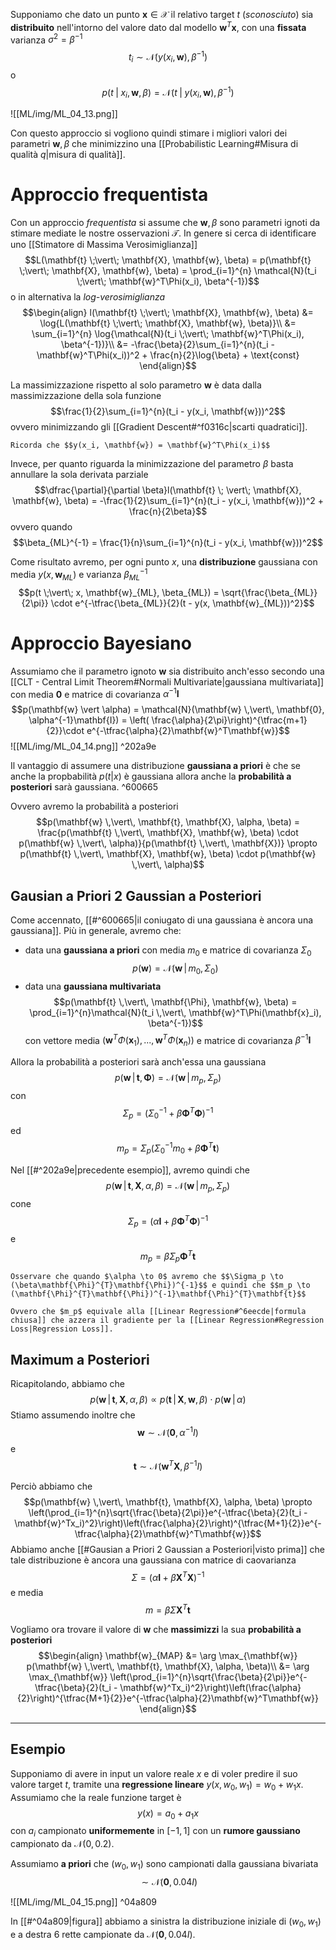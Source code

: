 Supponiamo che dato un punto $\mathbf{x} \in \mathcal{X}$ il relativo target $t$ (*sconosciuto*) sia **distribuito** nell'intorno del valore dato dal modello $\mathbf{w}^T\mathbf{x}$, con una **fissata** varianza $\sigma^2=\beta^{-1}$ $$t_i \sim \mathcal{N}(y(x_i, \mathbf{w}), \beta^{-1})$$ o $$p(t \;\vert\; x_i, \mathbf{w}, \beta) = \mathcal{N}(t \;\vert\; y(x_i, \mathbf{w}), \beta^{-1})$$

![[ML/img/ML_04_13.png]]


Con questo approccio si vogliono quindi stimare i migliori valori dei parametri $\mathbf{w}, \beta$ che minimizzino una [[Probabilistic Learning#Misura di qualità $q$|misura di qualità]].

# Approccio frequentista
Con un approccio *frequentista* si assume che $\mathbf{w}, \beta$ sono parametri ignoti da stimare mediate le nostre osservazioni $\mathcal{T}$.
In genere si cerca di identificare uno [[Stimatore di Massima Verosimiglianza]] $$L(\mathbf{t} \;\vert\; \mathbf{X}, \mathbf{w}, \beta) = p(\mathbf{t} \;\vert\; \mathbf{X}, \mathbf{w}, \beta) = \prod_{i=1}^{n} \mathcal{N}(t_i \;\vert\; \mathbf{w}^T\Phi(x_i), \beta^{-1})$$ o in alternativa la *log-verosimiglianza* $$\begin{align}
l(\mathbf{t} \;\vert\; \mathbf{X}, \mathbf{w}, \beta)
&= \log{L(\mathbf{t} \;\vert\; \mathbf{X}, \mathbf{w}, \beta)}\\
&= \sum_{i=1}^{n} \log{\mathcal{N}(t_i \;\vert\; \mathbf{w}^T\Phi(x_i), \beta^{-1})}\\
&= -\frac{\beta}{2}\sum_{i=1}^{n}(t_i - \mathbf{w}^T\Phi(x_i))^2 + \frac{n}{2}\log{\beta} + \text{const}
\end{align}$$

La massimizzazione rispetto al solo parametro $\mathbf{w}$ è data dalla massimizzazione della sola funzione $$\frac{1}{2}\sum_{i=1}^{n}(t_i - y(x_i, \mathbf{w}))^2$$ ovvero minimizzando gli [[Gradient Descent#^f0316c|scarti quadratici]].

```ad-note
Ricorda che $$y(x_i, \mathbf{w}) = \mathbf{w}^T\Phi(x_i)$$
```


Invece, per quanto riguarda la minimizzazione del parametro $\beta$ basta annullare la sola derivata parziale $$\dfrac{\partial}{\partial \beta}l(\mathbf{t} \; \vert\; \mathbf{X}, \mathbf{w}, \beta) = -\frac{1}{2}\sum_{i=1}^{n}(t_i - y(x_i, \mathbf{w}))^2 + \frac{n}{2\beta}$$ ovvero quando $$\beta_{ML}^{-1} = \frac{1}{n}\sum_{i=1}^{n}(t_i - y(x_i, \mathbf{w}))^2$$

Come risultato avremo, per ogni punto $x$, una **distribuzione** gaussiana con media $y(x, \mathbf{w}_{ML})$ e varianza $\beta_{ML}^{-1}$ $$p(t \;\vert\; x, \mathbf{w}_{ML}, \beta_{ML}) = \sqrt{\frac{\beta_{ML}}{2\pi}} \cdot e^{-\tfrac{\beta_{ML}}{2}(t - y(x, \mathbf{w}_{ML}))^2}$$

# Approccio Bayesiano
Assumiamo che il parametro ignoto $\mathbf{w}$ sia distribuito anch'esso secondo una [[CLT - Central Limit Theorem#Normali Multivariate|gaussiana multivariata]] con media $\mathbf{0}$ e matrice di covarianza $\alpha^{-1}\mathbf{I}$ $$p(\mathbf{w} \vert \alpha) = \mathcal{N}(\mathbf{w} \,\vert\, \mathbf{0}, \alpha^{-1}\mathbf{I}) = \left( \frac{\alpha}{2\pi}\right)^{\tfrac{m+1}{2}}\cdot e^{-\tfrac{\alpha}{2}\mathbf{w}^T\mathbf{w}}$$
![[ML/img/ML_04_14.png]] ^202a9e

Il vantaggio di assumere una distribuzione **gaussiana a priori** è che se anche la propbabilità $p(t \vert x)$ è gaussiana allora anche la **probabilità a posteriori** sarà gaussiana. ^600665

Ovvero avremo la probabilità a posteriori $$p(\mathbf{w} \,\vert\, \mathbf{t}, \mathbf{X}, \alpha, \beta) = \frac{p(\mathbf{t} \,\vert\, \mathbf{X}, \mathbf{w}, \beta) \cdot p(\mathbf{w} \,\vert\, \alpha)}{p(\mathbf{t} \,\vert\, \mathbf{X})} \propto p(\mathbf{t} \,\vert\, \mathbf{X}, \mathbf{w}, \beta) \cdot p(\mathbf{w} \,\vert\, \alpha)$$

## Gausian a Priori 2 Gaussian a Posteriori
Come accennato, [[#^600665|il coniugato di una gaussiana è ancora una gaussiana]].
Più in generale, avremo che:
- data una **gaussiana a priori** con media $m_0$ e matrice di covarianza $\Sigma_0$ $$p(\mathbf{w}) = \mathcal{N}(\mathbf{w} \,\vert\, m_0, \Sigma_0)$$
- data una **gaussiana multivariata** $$p(\mathbf{t} \,\vert\, \mathbf{\Phi}, \mathbf{w}, \beta) = \prod_{i=1}^{n}\mathcal{N}(t_i \,\vert\, \mathbf{w}^T\Phi(\mathbf{x}_i), \beta^{-1})$$ con vettore media $(\mathbf{w}^T\Phi(\mathbf{x}_1), ..., \mathbf{w}^T\Phi(\mathbf{x}_n))$ e matrice di covarianza $\beta^{-1}\mathbf{I}$

Allora la probabilità a posteriori sarà anch'essa una gaussiana $$p(\mathbf{w} \,\vert\, \mathbf{t}, \mathbf{\Phi}) = \mathcal{N}(\mathbf{w} \,\vert\, m_p, \Sigma_p)$$  con $$\Sigma_p = (\Sigma_0^{-1} + \beta\mathbf{\Phi}^{T}\mathbf{\Phi})^{-1}$$ ed $$m_p = \Sigma_p(\Sigma_0^{-1}m_0 + \beta\mathbf{\Phi}^{T}\mathbf{t})$$

Nel [[#^202a9e|precedente esempio]], avremo quindi che $$p(\mathbf{w} \,\vert\, \mathbf{t}, \mathbf{X}, \alpha, \beta) = \mathcal{N}(\mathbf{w} \,\vert\, m_p, \Sigma_p)$$ cone $$\Sigma_p = (\alpha\mathbf{I} + \beta\mathbf{\Phi}^{T}\mathbf{\Phi})^{-1}$$ e $$m_p = \beta\Sigma_p\mathbf{\Phi}^{T}\mathbf{t}$$

```ad-note
Osservare che quando $\alpha \to 0$ avremo che $$\Sigma_p \to (\beta\mathbf{\Phi}^{T}\mathbf{\Phi})^{-1}$$ e quindi che $$m_p \to (\mathbf{\Phi}^{T}\mathbf{\Phi})^{-1}\mathbf{\Phi}^{T}\mathbf{t}$$

Ovvero che $m_p$ equivale alla [[Linear Regression#^6eecde|formula chiusa]] che azzera il gradiente per la [[Linear Regression#Regression Loss|Regression Loss]].
```

## Maximum a Posteriori
Ricapitolando, abbiamo che $$p(\mathbf{w} \,\vert\, \mathbf{t}, \mathbf{X}, \alpha, \beta) \propto p(\mathbf{t} \,\vert\, \mathbf{X}, \mathbf{w}, \beta) \cdot p(\mathbf{w} \,\vert\, \alpha)$$
Stiamo assumendo inoltre che 
$$\mathbf{w} \sim \mathcal{N}(\mathbf{0}, \alpha^{-1}I)$$ e $$\mathbf{t} \sim \mathcal{N}(\mathbf{w}^T\mathbf{X}, \beta^{-1}I)$$

Perciò abbiamo che $$p(\mathbf{w} \,\vert\, \mathbf{t}, \mathbf{X}, \alpha, \beta) \propto \left(\prod_{i=1}^{n}\sqrt{\frac{\beta}{2\pi}}e^{-\tfrac{\beta}{2}(t_i - \mathbf{w}^Tx_i)^2}\right)\left(\frac{\alpha}{2}\right)^{\tfrac{M+1}{2}}e^{-\tfrac{\alpha}{2}\mathbf{w}^T\mathbf{w}}$$
Abbiamo anche [[#Gausian a Priori 2 Gaussian a Posteriori|visto prima]] che tale distribuzione è ancora una gaussiana con matrice di caovarianza $$\Sigma = (\alpha\mathbf{I} + \beta\mathbf{X}^{T}\mathbf{X})^{-1}$$ e media $$m = \beta\Sigma\mathbf{X}^{T}\mathbf{t}$$

Vogliamo ora trovare il valore di $\mathbf{w}$ che **massimizzi** la sua **probabilità a posteriori** $$\begin{align}
\mathbf{w}_{MAP}
&= \arg \max_{\mathbf{w}} p(\mathbf{w} \,\vert\, \mathbf{t}, \mathbf{X}, \alpha, \beta)\\
&= \arg \max_{\mathbf{w}} \left(\prod_{i=1}^{n}\sqrt{\frac{\beta}{2\pi}}e^{-\tfrac{\beta}{2}(t_i - \mathbf{w}^Tx_i)^2}\right)\left(\frac{\alpha}{2}\right)^{\tfrac{M+1}{2}}e^{-\tfrac{\alpha}{2}\mathbf{w}^T\mathbf{w}}
\end{align}$$




----
## Esempio
Supponiamo di avere in input un valore reale $x$ e di voler predire il suo valore target $t$, tramite una **regressione lineare** $y(x,w_0,w_1) = w_0 + w_1 x$.
Assumiamo che la reale funzione target è $$y(x) = a_0 + a_1 x$$ con $a_i$ campionato **uniformemente** in $\left[ -1, 1\right]$ con un **rumore gaussiano** campionato da $\mathcal{N}(0, 0.2)$.

Assumiamo **a priori** che $(w_0, w_1)$ sono campionati dalla gaussiana bivariata $$\sim \mathcal{N}(\mathbf{0}, 0.04I)$$

![[ML/img/ML_04_15.png]] ^04a809

In [[#^04a809|figura]] abbiamo a sinistra la distribuzione iniziale di $(w_0, w_1)$ e a destra 6 rette campionate da $\mathcal{N}(\mathbf{0}, 0.04I)$.


